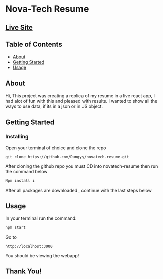 # Nova-Tech Resume

## [Live Site](https://novatech-resume.herokuapp.com/)

## Table of Contents
+ [About](#about)
+ [Getting Started](#getting_started)
+ [Usage](#usage)

## About <a name = "about"></a>
Hi, This project was creating a replica of my resume in a live react app, I had alot of fun with this and pleased with results.
I wanted to show all the ways to use data, if its in a json or in JS object.

## Getting Started <a name = "getting_started"></a>

### Installing

Open your terminal of choice and clone the repo

```
git clone https://github.com/Dungyy/novatech-resume.git
```

After cloning the github repo you must CD into novatech-resume then run the command below

```
Npm install i
```

After all packages are downloaded , continue with the last steps below

## Usage <a name = "usage"></a>

In your terminal run the command:

```
npm start
```

Go to 
```
http://localhost:3000
```
You should be viewing the webapp!


## Thank You!
